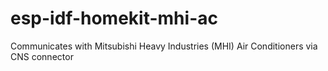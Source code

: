 # esp-idf-homekit-mhi-ac
Communicates with Mitsubishi Heavy Industries (MHI) Air Conditioners via CNS connector